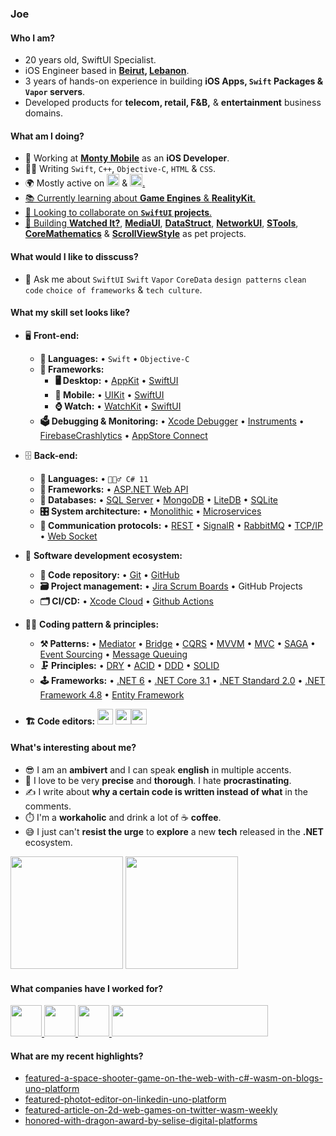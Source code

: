 ### Joe

<!--
**asadullahrifat89/asadullahrifat89** is a ✨ _special_ ✨ repository because its `README.md` (this file) appears on your GitHub profile.

Here are some ideas to get you started:
-->
#### Who I am?

- 20 years old, SwiftUI Specialist.
- iOS Engineer based in **[Beirut](https://en.wikipedia.org/wiki/Beirut), [Lebanon](https://en.wikipedia.org/wiki/Lebanon)**. 
- 3 years of hands-on experience in building **iOS Apps, `Swift` Packages & `Vapor` servers**.
- Developed products for **telecom, retail, F&B,** & **entertainment** business domains.

#### What am I doing?
- 🏢 Working at **[Monty Mobile](https://montymobile.com)** as an **iOS Developer**.
- 👨‍💻 Writing `Swift`, `C++`, `Objective-C`, `HTML` & `CSS`.
- 🌍 Mostly active on <a href="https://stackoverflow.com/users/13278922/timmy"><img src="https://upload.wikimedia.org/wikipedia/commons/thumb/e/ef/Stack_Overflow_icon.svg/768px-Stack_Overflow_icon.svg.png" height=20></a> <!--[StackOverflow](https://stackoverflow.com/users/13278922/timmy)--> & <a href="https://www.linkedin.com/in/joemaghzal/"><img src="https://cdn-icons-png.flaticon.com/512/174/174857.png" height=20>.
- 📚 Currently learning about **Game Engines** & **RealityKit**.
- 👯 Looking to collaborate on **`SwiftUI` projects**.
- 🥰 Building **[Watched It?](https://github.com/TimmysApp/Watched-It)**, **[MediaUI](https://github.com/TimmysApp/MediaUI)**, **[DataStruct](https://github.com/TimmysApp/DataStruct)**, **[NetworkUI](https://github.com/TimmysApp/NetworkUI)**, **[STools](https://github.com/TimmysApp/STools)**, **[CoreMathematics](https://github.com/TimmysApp/CoreMathematics)** & **[ScrollViewStyle](https://github.com/TimmysApp/ScrollViewStyle)** as pet projects.

#### What would I like to disscuss? 
- 💬 Ask me about `SwiftUI` `Swift` `Vapor` `CoreData` `design patterns` `clean code` `choice of frameworks` & `tech culture`.

#### What my skill set looks like?
- 🖥 **Front-end:** 
  - **📜 Languages:** • `Swift` • `Objective-C`
  - **🔬 Frameworks:**  
    - **🖥 Desktop:** • [AppKit](https://developer.apple.com/documentation/appkit/) • [SwiftUI](https://developer.apple.com/xcode/swiftui/)
    - **📱 Mobile:** • [UIKit](https://developer.apple.com/documentation/uikit) • [SwiftUI](https://developer.apple.com/xcode/swiftui/)
    - **⌚️ Watch:** • [WatchKit](https://developer.apple.com/documentation/watchkit) • [SwiftUI](https://developer.apple.com/xcode/swiftui/)
  - **🗳 Debugging & Monitoring:** • [Xcode Debugger](https://developer.apple.com/documentation/xcode/stepping-through-code-and-inspecting-variables-to-isolate-bugs) • [Instruments](https://developer.apple.com/forums/tags/instruments) • [FirebaseCrashlytics](https://firebase.google.com/docs/crashlytics) • [AppStore Connect](https://appstoreconnect.apple.com)

- 🗄️ **Back-end:**
  - **📜 Languages:** • `🧙🏻‍♂️ C# 11`
  - **🔭 Frameworks:** • [ASP.NET Web API](https://dotnet.microsoft.com/en-us/apps/aspnet/apis)
  - **💾 Databases:** • [SQL Server](https://www.microsoft.com/en-us/sql-server/sql-server-2019) • [MongoDB](https://www.mongodb.com/) • [LiteDB](https://www.litedb.org/) • [SQLite](https://www.sqlite.org/index.html)
  - **🎛 System architecture:** • [Monolithic](https://microservices.io/patterns/monolithic.html) • [Microservices](https://microservices.io/patterns/microservices.html)
  - **🔌 Communication protocols:** • [REST](https://docs.microsoft.com/en-us/azure/architecture/best-practices/api-design) • [SignalR](https://dotnet.microsoft.com/en-us/apps/aspnet/signalr) • [RabbitMQ](https://www.rabbitmq.com/) • [TCP/IP](https://www.techtarget.com/searchnetworking/definition/TCP-IP) • [Web Socket](https://developer.mozilla.org/en-US/docs/Web/API/WebSockets_API)
- 🎡 **Software development ecosystem:**
  - **📁 Code repository:** • [Git](https://git-scm.com/) • [GitHub](https://github.com)
  - **🗃 Project management:** • [Jira Scrum Boards](https://www.atlassian.com/software/jira/features/scrum-boards) • GitHub Projects
  - **🗂 CI/CD:** • [Xcode Cloud](https://github.com/features/actions) • [Github Actions](https://github.com/features/actions)
- 🧙‍♂️ **Coding pattern & principles:**
  - **⚒ Patterns:**  • [Mediator](https://en.wikipedia.org/wiki/Mediator_pattern) • [Bridge](https://en.wikipedia.org/wiki/Bridge_pattern) • [CQRS](https://en.wikipedia.org/wiki/Command%E2%80%93query_separation#Command_Query_Responsibility_Separation) • [MVVM](https://en.wikipedia.org/wiki/Model%E2%80%93view%E2%80%93viewmodel) • [MVC](https://en.wikipedia.org/wiki/Model%E2%80%93view%E2%80%93controller) • [SAGA](https://microservices.io/patterns/data/saga.html) • [Event Sourcing](https://microservices.io/patterns/data/event-sourcing.html) • [Message Queuing](https://www.cloudamqp.com/blog/what-is-message-queuing.html)
  - **🗜 Principles:** • [DRY](https://en.wikipedia.org/wiki/Don%27t_repeat_yourself#:~:text=%22Don%27t%20repeat%20yourself%22,data%20normalization%20to%20avoid%20redundancy.) • [ACID](https://en.wikipedia.org/wiki/ACID) • [DDD](https://en.wikipedia.org/wiki/Domain-driven_design) • [SOLID](https://www.digitalocean.com/community/conceptual_articles/s-o-l-i-d-the-first-five-principles-of-object-oriented-design)
  - **🕹 Frameworks:** • [.NET 6](https://dotnet.microsoft.com/en-us/download/dotnet/6.0) • [.NET Core 3.1](https://dotnet.microsoft.com/en-us/download/dotnet/3.1) • [.NET Standard 2.0](https://docs.microsoft.com/en-us/dotnet/standard/net-standard?tabs=net-standard-1-0) • [.NET Framework 4.8](https://dotnet.microsoft.com/en-us/download/dotnet-framework/net48) • [Entity Framework](https://docs.microsoft.com/en-us/ef/)
  
- **🏗️ Code editors:**
<a href="https://visualstudio.microsoft.com/"><img src="https://1000logos.net/wp-content/uploads/2020/08/Visual-Studio-Logo.png" height=25></a> <a href="https://code.visualstudio.com/"><img src="https://seeklogo.com/images/V/visual-studio-code-logo-449D71944F-seeklogo.com.png" height=25></a><a href="https://notepad-plus-plus.org/"><img src="https://notepad-plus-plus.org/images/logo.svg" height=25></a>
  
#### What's interesting about me?  
  - 😎 I am an **ambivert** and I can speak **english** in multiple accents.
  - 🧐 I love to be very **precise** and **thorough**. I hate **procrastinating**.
  - ✍️ I write about **why a certain code is written instead of what** in the comments.
  - ⏱️ I'm a **workaholic** and drink a lot of ☕ **coffee**.
  - 😅 I just can't **resist the urge** to **explore** a new **tech** released in the **.NET** ecosystem.

<!--Github Stats-->
<p float="left">
<img height="180em" src="https://github-readme-stats.vercel.app/api?username=asadullahrifat89" /> 
<img height="180em" src="https://github-readme-stats.vercel.app/api/top-langs/?username=asadullahrifat89"/>
</p>

#### What companies have I worked for?
<p left="center">
  <a href="https://selisegroup.com/">
    <img src="https://selisegroup.com/wp-content/uploads/2020/11/SELISE-DIgital-Platforms-.png" height=50>
    </a> 
  <a href="https://3ssoftltd.com">
    <img src="https://encrypted-tbn0.gstatic.com/images?q=tbn:ANd9GcS0b-D5T2Flf7EDcsRtGCwK33TY8nWxldo-PoG3NGmzlGY60ZWjdNlTH42luTcRBKwg5xw&usqp=CAU" height=50>
  </a>
  <a href="https://futurestartup.com/2015/05/20/this-startup-aims-to-solve-dhakas-traffic-problem-with-an-app-but-there-is-more-to-it/">
    <img src="https://is1-ssl.mzstatic.com/image/thumb/Purple49/v4/13/7e/6d/137e6dca-2956-bfec-a0bd-57d37ab63af0/source/512x512bb.jpg" height=50> 
  </a>
  <a href="https://www.celimited.com/">
    <img src="https://celimited.com/wp-content/uploads/2022/11/logo.png" height=50 width=250>
  </a>
</p>

#### What are my recent highlights?
- [featured-a-space-shooter-game-on-the-web-with-c#-wasm-on-blogs-uno-platform](https://platform.uno/blog/a-space-shooter-game-on-the-web-with-c-wasm-and-uno-platform/)
- [featured-photot-editor-on-linkedin-uno-platform](https://www.linkedin.com/posts/uno-platform_its-always-such-a-pleasure-to-see-what-our-activity-6963517756608495616-vfbo?utm_source=linkedin_share&utm_medium=member_desktop_web)
- [featured-article-on-2d-web-games-on-twitter-wasm-weekly](https://twitter.com/WasmWeekly/status/1560266404171231232)
- [honored-with-dragon-award-by-selise-digital-platforms](https://www.linkedin.com/posts/asadullah-rifat_people-tech-culture-activity-6962505193817071616-ymfj?utm_source=linkedin_share&utm_medium=member_desktop_web)

<!--
#### How to get in touch with me?
<p left="center">
<a href="https://twitter.com/anonymus_7">
  <img src="https://img.shields.io/badge/twitter-%231DA1F2.svg?&style=for-the-badge&logo=twitter&logoColor=white" height=25>
</a> 
<a href="https://www.linkedin.com/in/asadullah-rifat">
  <img src="https://img.shields.io/badge/linkedin-%230077B5.svg?&style=for-the-badge&logo=linkedin&logoColor=white" height=25>
</a> 
<a href="https://www.facebook.com/Anonymus7/">
  <img src="https://img.shields.io/badge/Facebook-1877F2?style=for-the-badge&logo=facebook&logoColor=white" height=25>
</a>
<a href="mailto:asadullah.rifat@selise.ch">
  <img src="https://img.shields.io/badge/Gmail-D14836?style=for-the-badge&logo=gmail&logoColor=white" height=25>
</a>
</p>
-->
